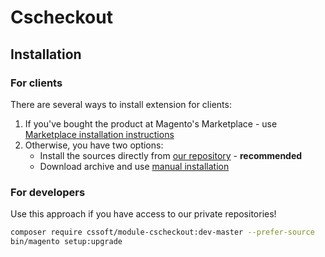 # Cscheckout

## Installation

### For clients

There are several ways to install extension for clients:

 1. If you've bought the product at Magento's Marketplace - use
    [Marketplace installation instructions](https://docs.magento.com/marketplace/user_guide/buyers/install-extension.html)
 2. Otherwise, you have two options:
    - Install the sources directly from [our repository](https://docs.cssoftsolutions.com/m2/extensions/cscheckout/installation/composer/) - **recommended**
    - Download archive and use [manual installation](https://docs.cssoftsolutions.com/m2/extensions/cscheckout/installation/manual/)

### For developers

Use this approach if you have access to our private repositories!

```bash
composer require cssoft/module-cscheckout:dev-master --prefer-source
bin/magento setup:upgrade
```
